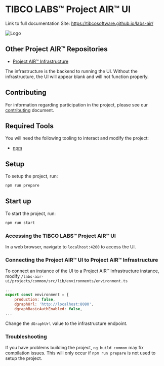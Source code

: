 # TIBCO LABS™ Project AIR™ UI

Link to full documentation Site: https://tibcosoftware.github.io/labs-air/

![Logo](https://tibcosoftware.github.io/TIBCO-LABS/about/tibcolabs-brand.png "Labs Logo")

## Other Project AIR™ Repositories

* [Project AIR™ Infrastructure](https://github.com/TIBCOSoftware/labs-air-infra)

The infrastructure is the backend to running the UI. Without the infrastructure, the UI will appear
blank and will not function properly.

## Contributing

For information regarding participation in the project, please see our [contributing](./CONTRIBUTING.md)
document.

## Required Tools

You will need the following tooling to interact and modify the project:

* [npm](https://www.npmjs.com/)

## Setup

To setup the project, run:

``` bash
npm run prepare
```

## Start up

To start the project, run:

``` bash
npm run start
```

### Accessing the TIBCO LABS™ Project AIR™ UI

In a web browser, navigate to `localhost:4200` to access the UI.

### Connecting the Project AIR™ UI to Project AIR™ Infrastructure

To connect an instance of the UI to a Project AIR™ Infrastructure instance, modify
`/labs-air-ui/projects/common/src/lib/environments/environment.ts`

```javascript
...
export const environment = {
    production: false,
    dgraphUrl: 'http://localhost:8080',
    dgraphBasicAuthEnabled: false,
...
```

Change the `dGraphUrl` value to the infrastructure endpoint.

### Troubleshooting

If you have problems building the project, `ng build common` may fix compilation issues.
This will only occur if `npm run prepare` is not used to setup the project.
